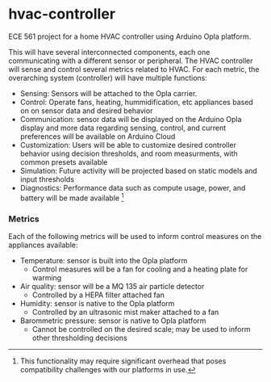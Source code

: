 # hvac-controller
ECE 561 project for a home HVAC controller using Arduino Opla platform.

This will have several interconnected components, each one communicating with a different sensor or peripheral.
The HVAC controller will sense and control several metrics related to HVAC.  For each metric, the overarching system (controller) will have multiple functions:

* Sensing: Sensors will be attached to the Opla carrier.
* Control: Operate fans, heating, hummidification, etc appliances based on on sensor data and desired behavior
* Communication: sensor data will be displayed on the Arduino Opla display and more data regarding sensing, control, and current preferences will be available on Arduino Cloud
* Customization: Users will be able to customize desired controller behavior using decision thresholds, and room measurments, with common presets available
* Simulation: Future activity will be projected based on static models and input thresholds
* Diagnostics: Performance data such as compute usage, power, and battery will be made available [^note]


### Metrics
Each of the following metrics will be used to inform control measures on the appliances available:

* Temperature: sensor is built into the Opla platform
    * Control measures will be a fan for cooling and a heating plate for warming
* Air quality: sensor will be a MQ 135 air particle detector
    *  Controlled by a HEPA filter attached fan
*  Humidity: sensor is native to the Opla platform
    *  Controlled by an ultrasonic mist maker attached to a fan
*  Barommetric pressure: sensor is native to Opla platform
    * Cannot be controlled on the desired scale; may be used to inform other thresholding decisions



[^note]: This functionality may require significant overhead that poses compatibility challenges with our platforms in use.
